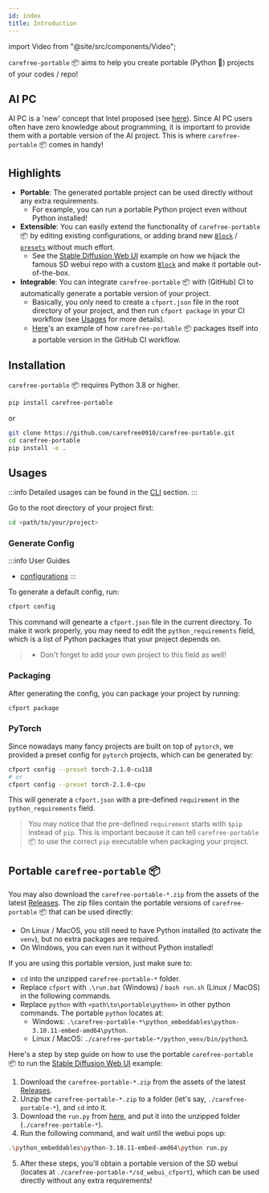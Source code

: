 ```yaml
---
id: index
title: Introduction
---
```


import Video from "@site/src/components/Video";

`carefree-portable` 📦️ aims to help you create portable (Python 🐍) projects of your codes / repo!

## AI PC

AI PC is a 'new' concept that Intel proposed (see [here](https://www.intel.com/content/www/us/en/products/docs/processors/core-ultra/ai-pc.html)). Since AI PC users often have zero knowledge about programming, it is important to provide them with a portable version of the AI project. This is where `carefree-portable` 📦️ comes in handy!

## Highlights

- **Portable**: The generated portable project can be used directly without any extra requirements.
  - For example, you can run a portable Python project even without Python installed!
- **Extensible**: You can easily extend the functionality of `carefree-portable` 📦️ by editing existing configurations, or adding brand new [`Block`](/docs/reference/design-philosophy#block) / [`presets`](/docs/reference/jsons#presets) without much effort.
  - See the [Stable Diffusion Web UI](https://github.com/carefree0910/carefree-portable/blob/main/examples/sd_webui) example on how we hijack the famous SD webui repo with a custom [`Block`](/docs/reference/design-philosophy#block) and make it portable out-of-the-box.
- **Integrable**: You can integrate `carefree-portable` 📦️ with (GitHub) CI to automatically generate a portable version of your project.
  - Basically, you only need to create a `cfport.json` file in the root directory of your project, and then run `cfport package` in your CI workflow (see [Usages](#usages) for more details).
  - [Here](https://github.com/carefree0910/carefree-portable/blob/main/.github/workflows/package.yml)'s an example of how `carefree-portable` 📦️ packages itself into a portable version in the GitHub CI workflow.

## Installation

`carefree-portable` 📦️ requires Python 3.8 or higher.

```bash
pip install carefree-portable
```

or

```bash
git clone https://github.com/carefree0910/carefree-portable.git
cd carefree-portable
pip install -e .
```

## Usages

:::info
Detailed usages can be found in the [CLI](/docs/user-guides/cli) section.
:::

Go to the root directory of your project first:

```bash
cd <path/to/your/project>
```

### Generate Config

:::info User Guides
* [configurations](/docs/user-guides/configurations)
:::

To generate a default config, run:

```bash
cfport config
```

This command will genearte a `cfport.json` file in the current directory. To make it work properly, you may need to edit the `python_requirements` field, which is a list of Python packages that your project depends on.

> - Don't forget to add your own project to this field as well!

### Packaging

After generating the config, you can package your project by running:

```bash
cfport package
```

### PyTorch

Since nowadays many fancy projects are built on top of `pytorch`, we provided a preset config for `pytorch` projects, which can be generated by:

```bash
cfport config --preset torch-2.1.0-cu118
# or
cfport config --preset torch-2.1.0-cpu
```

This will generate a `cfport.json` with a pre-defined `requirement` in the `python_requirements` field.

> You may notice that the pre-defined `requirement` starts with `$pip` instead of `pip`. This is important because it can tell `carefree-portable` 📦️ to use the correct `pip` executable when packaging your project.

## Portable `carefree-portable` 📦️

You may also download the `carefree-portable-*.zip` from the assets of the latest [Releases](https://github.com/carefree0910/carefree-portable/releases). The zip files contain the portable versions of `carefree-portable` 📦️ that can be used directly:
- On Linux / MacOS, you still need to have Python installed (to activate the `venv`), but no extra packages are required.
- On Windows, you can even run it without Python installed!

If you are using this portable version, just make sure to:
- `cd` into the unzipped `carefree-portable-*` folder.
- Replace `cfport` with `.\run.bat` (Windows) / `bash run.sh` (Linux / MacOS) in the following commands.
- Replace `python` with `<path\to\portable\python>` in other python commands. The portable `python` locates at:
  - Windows: `.\carefree-portable-*\python_embeddables\python-3.10.11-embed-amd64\python`.
  - Linux / MacOS: `./carefree-portable-*/python_venv/bin/python3`.

Here's a step by step guide on how to use the portable `carefree-portable` 📦️ to run the [Stable Diffusion Web UI](https://github.com/carefree0910/carefree-portable/blob/main/examples/sd_webui) example:

1. Download the `carefree-portable-*.zip` from the assets of the latest [Releases](https://github.com/carefree0910/carefree-portable/releases).
2. Unzip the `carefree-portable-*.zip` to a folder (let's say, `./carefree-portable-*`), and `cd` into it.
3. Download the `run.py` from [here](https://github.com/carefree0910/carefree-portable/blob/main/examples/sd_webui/run.py), and put it into the unzipped folder (`./carefree-portable-*`).
4. Run the following command, and wait until the webui pops up:

```bash
.\python_embeddables\python-3.10.11-embed-amd64\python run.py
```

5. After these steps, you'll obtain a portable version of the SD webui (locates at `./carefree-portable-*/sd_webui_cfport`), which can be used directly without any extra requirements!
